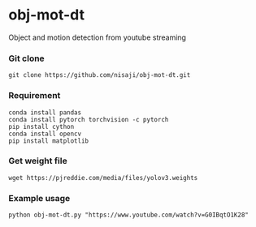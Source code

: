 # obj-mot-dt
Object and motion detection from youtube streaming

### Git clone
```git clone https://github.com/nisaji/obj-mot-dt.git```

### Requirement
```
conda install pandas
conda install pytorch torchvision -c pytorch
pip install cython
conda install opencv
pip install matplotlib
```

### Get weight file
```wget https://pjreddie.com/media/files/yolov3.weights```



### Example usage
```python obj-mot-dt.py "https://www.youtube.com/watch?v=G0IBqtO1K28"```
